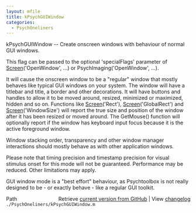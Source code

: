 ```yaml
---
layout: mfile
title: kPsychGUIWindow
categories:
  - PsychOneliners
---
```


kPsychGUIWindow \-\- Create onscreen windows with behaviour of normal GUI windows.

This flag can be passed to the optional 'specialFlags' parameter of
[Screen](/docs/Screen)\('OpenWindow', ...\) or PsychImaging\('OpenWindow', ...\).

It will cause the onscreen window to be a "regular" window that mostly
behaves like typical GUI windows on your system. The window will have a
titlebar and title, a border and other decorations. It will have buttons
and handles to allow it to be moved around, resized, minimized or
maximized, hidden and so on. Functions like [Screen](/docs/Screen)\('Rect'\),
[Screen](/docs/Screen)\('GlobalRect'\) and [Screen](/docs/Screen)\('WindowSize'\) will report the true size
and position of the window after it has been resized or moved around. The
GetMouse\(\) function will optionally report if the window has keyboard
input focus because it is the active foreground window.

Window stacking order, transparency and other window manager interactions
should mostly behave as with other application windows.

Please note that timing precision and timestamp precision for visual
stimulus onset for this mode will not be guaranteed. Performance may be
reduced. Other limitations may apply.

GUI window mode is a "best effort" behaviour, as Psychtoolbox is not
really designed to be \- or exactly behave \- like a regular GUI toolkit.



<div class="code_header" style="text-align:right;">
  <span style="float:left;">Path&nbsp;&nbsp;</span> <span class="counter">Retrieve <a href=
  "https://raw.github.com/Psychtoolbox-3/Psychtoolbox-3/beta/./PsychOneliners/kPsychGUIWindow.m">current version from GitHub</a> | View <a href=
  "https://github.com/Psychtoolbox-3/Psychtoolbox-3/commits/beta/./PsychOneliners/kPsychGUIWindow.m">changelog</a></span>
</div>
<div class="code">
  <code>./PsychOneliners/kPsychGUIWindow.m</code>
</div>

